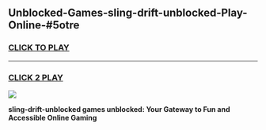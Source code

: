 
## Unblocked-Games-sling-drift-unblocked-Play-Online-#5otre
<h3>
<a href="https://premium.freeplayer.one?title=sling-drift-unblocked&ref=27F">CLICK TO PLAY</a></h3>
<hr>

<h3>
<a href="https://premium.freeplayer.one?title=sling-drift-unblocked&ref=27F">CLICK 2 PLAY</a>
  
</h3>

<a href="https://premium.freeplayer.one?title=sling-drift-unblocked&ref=27F"><img src="https://clearcache.store/games.png"></a>


**sling-drift-unblocked games unblocked: Your Gateway to Fun and Accessible Online Gaming**
